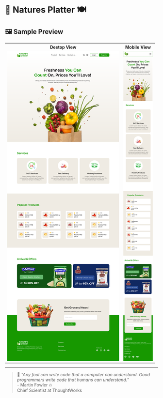 # 🍃 Natures Platter 🍽️

## 🖼️ Sample Preview  
<table>
  <tr>
    <th>Destop View</th>
    <th>Mobile View</th>
  </tr>
  <tr>
    <td><img src="natures-platter-desktop.png" width="100%"/></td>
    <td><img src="natures-platter-mobile.png" width="100%"/></td>
  </tr>
</table>


---

> 💬 *“Any fool can write code that a computer can understand. Good programmers write code that humans can understand.”* <br/>  - Martin Fowler 🔥<br/>   Chief Scientist at ThoughtWorks
